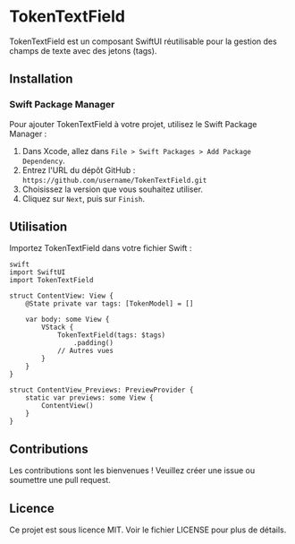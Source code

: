 # TokenTextField

TokenTextField est un composant SwiftUI réutilisable pour la gestion des champs de texte avec des jetons (tags).

## Installation

### Swift Package Manager

Pour ajouter TokenTextField à votre projet, utilisez le Swift Package Manager :

1. Dans Xcode, allez dans `File > Swift Packages > Add Package Dependency`.
2. Entrez l'URL du dépôt GitHub : `https://github.com/username/TokenTextField.git`
3. Choisissez la version que vous souhaitez utiliser.
4. Cliquez sur `Next`, puis sur `Finish`.

## Utilisation

Importez TokenTextField dans votre fichier Swift :

```
swift
import SwiftUI
import TokenTextField

struct ContentView: View {
    @State private var tags: [TokenModel] = []

    var body: some View {
        VStack {
            TokenTextField(tags: $tags)
                .padding()
            // Autres vues
        }
    }
}

struct ContentView_Previews: PreviewProvider {
    static var previews: some View {
        ContentView()
    }
}
```

## Contributions

Les contributions sont les bienvenues ! Veuillez créer une issue ou soumettre une pull request.

## Licence

Ce projet est sous licence MIT. Voir le fichier LICENSE pour plus de détails.
